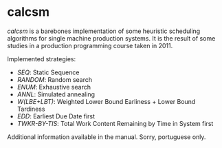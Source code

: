 # calcsm #

*calcsm* is a barebones implementation of some heuristic scheduling algorithms for single machine production systems. It is the result of some studies in a production programming course taken in 2011.

Implemented strategies:

* *SEQ*: Static Sequence
* *RANDOM*: Random search
* *ENUM*: Exhaustive search
* *ANNL*: Simulated annealing 
* *W(LBE+LBT)*: Weighted Lower Bound Earliness + Lower Bound Tardiness
* *EDD*: Earliest Due Date first
* *TWKR-BY-TIS*: Total Work Content Remaining by Time in System first

Additional information available in the manual. Sorry, portuguese only.


